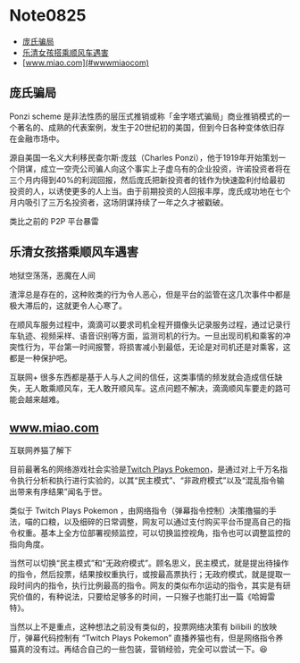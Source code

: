 # Note0825



<!-- MarkdownTOC -->

- [庞氏骗局](#庞氏骗局)
- [乐清女孩搭乘顺风车遇害](#乐清女孩搭乘顺风车遇害)
- [www.miao.com](#wwwmiaocom)

<!-- /MarkdownTOC -->



## 庞氏骗局

Ponzi scheme 是非法性质的层压式推销或称「金字塔式骗局」商业推销模式的一个著名的、成熟的代表案例，发生于20世纪初的美国，但到今日各种变体依旧存在金融市场中。

源自美国一名义大利移民查尔斯·庞兹（Charles Ponzi），他于1919年开始策划一个阴谋，成立一空壳公司骗人向这个事实上子虚乌有的企业投资，许诺投资者将在三个月内得到40%的利润回报，然后庞氏把新投资者的钱作为快速盈利付给最初投资的人，以诱使更多的人上当。由于前期投资的人回报丰厚，庞氏成功地在七个月内吸引了三万名投资者，这场阴谋持续了一年之久才被戳破。

类比之前的 P2P 平台暴雷


## 乐清女孩搭乘顺风车遇害

地狱空荡荡，恶魔在人间

渣滓总是存在的，这种败类的行为令人恶心，但是平台的监管在这几次事件中都是极大滞后的，这就更令人心寒了。

在顺风车服务过程中，滴滴可以要求司机全程开摄像头记录服务过程，通过记录行车轨迹、视频采样、语音识别等方面，监测司机的行为。一旦出现司机和乘客的冲突性行为，平台第一时间报警，将损害减小到最低，无论是对司机还是对乘客，这都是一种保护吧。

互联网+ 很多东西都是基于人与人之间的信任，这类事情的频发就会造成信任缺失，无人敢乘顺风车，无人敢开顺风车。这点问题不解决，滴滴顺风车要走的路可能会越来越难。


## www.miao.com

互联网养猫了解下

目前最著名的网络游戏社会实验是[Twitch Plays Pokemon](https://www.twitch.tv/twitchplayspokemon)，是通过对上千万名指令执行分析和执行进行实验的，以其“民主模式”、“非政府模式”以及“混乱指令输出带来有序结果”闻名于世。

类似于 Twitch Plays Pokemon ，由网络指令（弹幕指令控制）决策撸猫的手法，喵的口粮，以及细碎的日常调整，网友可以通过支付购买平台币提高自己的指令权重。基本上全方位部署视频监控，可以切换监控视角，指令也可以调整监控的指向角度。

当然可以切换“民主模式”和“无政府模式”。顾名思义，民主模式，就是提出待操作的指令，然后投票，结果按权重执行，或按最高票执行；无政府模式，就是提取一段时间内的指令，执行比例最高的指令。网友的类似布尔运动的指令，其实是有研究价值的，有种说法，只要给足够多的时间，一只猴子也能打出一篇《哈姆雷特》。

当然以上不是重点，这种想法之前没有类似的，投票网络决策有 bilibili 的放映厅，弹幕代码控制有 “Twitch Plays Pokemon” 直播养猫也有，但是网络指令养猫真的没有过。再结合自己的一些包装，营销经验，完全可以尝试一下。:laughing: